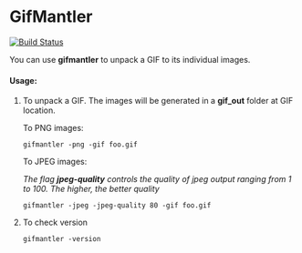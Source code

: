 # GifMantler

[![Build Status](https://dev.azure.com/am-mgr/gifmantler/_apis/build/status/am-mgr.gifmantler?branchName=master)](https://dev.azure.com/am-mgr/gifmantler/_build/latest?definitionId=1&branchName=master)

You can use **gifmantler** to unpack a GIF to its individual images.

#### Usage:

1. To unpack a GIF. The images will be generated in a **gif_out** folder at GIF location.

    To PNG images:
    ```
    gifmantler -png -gif foo.gif
    ```

    To JPEG images:

    *The flag **jpeg-quality** controls the quality of jpeg output ranging from 1 to 100. The higher, the better quality*
    ```
    gifmantler -jpeg -jpeg-quality 80 -gif foo.gif
    ```

2. To check version
    ```
    gifmantler -version
    ```
